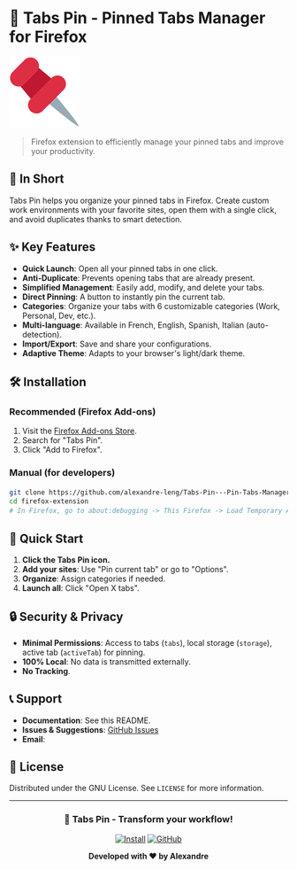 # 🚀 Tabs Pin - Pinned Tabs Manager for Firefox

![Tabs Pin Logo](assets/icons/icon-128.png)

> Firefox extension to efficiently manage your pinned tabs and improve your productivity.

## 🎯 In Short

Tabs Pin helps you organize your pinned tabs in Firefox. Create custom work environments with your favorite sites, open them with a single click, and avoid duplicates thanks to smart detection.

## ✨ Key Features

- **Quick Launch**: Open all your pinned tabs in one click.
- **Anti-Duplicate**: Prevents opening tabs that are already present.
- **Simplified Management**: Easily add, modify, and delete your tabs.
- **Direct Pinning**: A button to instantly pin the current tab.
- **Categories**: Organize your tabs with 6 customizable categories (Work, Personal, Dev, etc.).
- **Multi-language**: Available in French, English, Spanish, Italian (auto-detection).
- **Import/Export**: Save and share your configurations.
- **Adaptive Theme**: Adapts to your browser's light/dark theme.

## 🛠️ Installation

### Recommended (Firefox Add-ons)
1. Visit the [Firefox Add-ons Store](https://addons.mozilla.org).
2. Search for "Tabs Pin".
3. Click "Add to Firefox".

### Manual (for developers)
```bash
git clone https://github.com/alexandre-leng/Tabs-Pin---Pin-Tabs-Manager-for-Firefox
cd firefox-extension
# In Firefox, go to about:debugging -> This Firefox -> Load Temporary Add-on -> manifest.json
```

## 🚀 Quick Start

1. **Click the Tabs Pin icon.**
2. **Add your sites**: Use "Pin current tab" or go to "Options".
3. **Organize**: Assign categories if needed.
4. **Launch all**: Click "Open X tabs".

## 🔒 Security & Privacy

- **Minimal Permissions**: Access to tabs (`tabs`), local storage (`storage`), active tab (`activeTab`) for pinning.
- **100% Local**: No data is transmitted externally.
- **No Tracking**.

## 📞 Support

- **Documentation**: See this README.
- **Issues & Suggestions**: [GitHub Issues](https://github.com/alexandre-leng/Tabs-Pin---Pin-Tabs-Manager-for-Firefox/issues)
- **Email**: 

## 📝 License

Distributed under the GNU License. See `LICENSE` for more information.

---

<div align="center">

### 🚀 **Tabs Pin - Transform your workflow!**

[![Install](https://img.shields.io/badge/Firefox-Install%20Now-FF7139?style=for-the-badge&logo=firefox)](https://addons.mozilla.org/firefox/addon/tabspin/)
[![GitHub](https://img.shields.io/badge/GitHub-Repository-181717?style=for-the-badge&logo=github)](https://github.com/alexandre-leng/Tabs-Pin---Pin-Tabs-Manager-for-Firefox/)

**Developed with ❤️ by Alexandre**

</div> 
